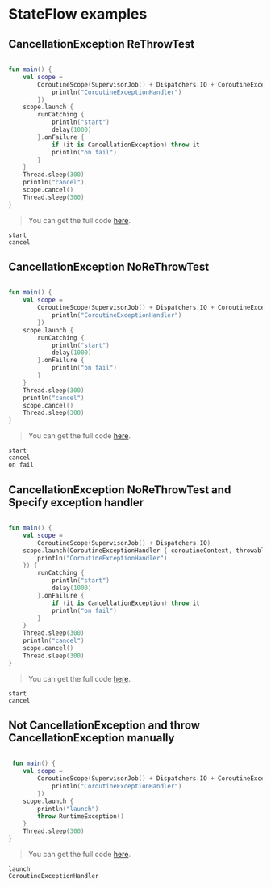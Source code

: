 # StateFlow examples

<!--- INCLUDE .*
import kotlinx.coroutines.flow.*
import kotlinx.coroutines.*
import kotlinx.coroutines.test.*
import kotlin.coroutines.cancellation.CancellationException
-->

<!--- TEST_NAME CoroutineExceptionHandlerTest -->

## CancellationException ReThrowTest

```kotlin

fun main() {
    val scope =
        CoroutineScope(SupervisorJob() + Dispatchers.IO + CoroutineExceptionHandler { coroutineContext, throwable ->
            println("CoroutineExceptionHandler")
        })
    scope.launch {
        runCatching {
            println("start")
            delay(1000)
        }.onFailure {
            if (it is CancellationException) throw it
            println("on fail")
        }
    }
    Thread.sleep(300)
    println("cancel")
    scope.cancel()
    Thread.sleep(300)
}
```

> You can get the full code [here](../src/test/java/samples/example-coroutines-01.kt).

```text
start
cancel
```

<!--- TEST -->


## CancellationException NoReThrowTest

```kotlin

fun main() {
    val scope =
        CoroutineScope(SupervisorJob() + Dispatchers.IO + CoroutineExceptionHandler { coroutineContext, throwable ->
            println("CoroutineExceptionHandler")
        })
    scope.launch {
        runCatching {
            println("start")
            delay(1000)
        }.onFailure {
            println("on fail")
        }
    }
    Thread.sleep(300)
    println("cancel")
    scope.cancel()
    Thread.sleep(300)
}
```

> You can get the full code [here](../src/test/java/samples/example-coroutines-02.kt).

```text
start
cancel
on fail
```

<!--- TEST -->


## CancellationException NoReThrowTest and Specify exception handler

```kotlin

fun main() {
    val scope =
        CoroutineScope(SupervisorJob() + Dispatchers.IO)
    scope.launch(CoroutineExceptionHandler { coroutineContext, throwable ->
        println("CoroutineExceptionHandler")
    }) {
        runCatching {
            println("start")
            delay(1000)
        }.onFailure {
            if (it is CancellationException) throw it
            println("on fail")
        }
    }
    Thread.sleep(300)
    println("cancel")
    scope.cancel()
    Thread.sleep(300)
}
```

> You can get the full code [here](../src/test/java/samples/example-coroutines-03.kt).

```text
start
cancel
```

<!--- TEST -->

## Not CancellationException and throw CancellationException manually

```kotlin

 fun main() {
    val scope =
        CoroutineScope(SupervisorJob() + Dispatchers.IO + CoroutineExceptionHandler { coroutineContext, throwable ->
            println("CoroutineExceptionHandler")
        })
    scope.launch {
        println("launch")
        throw RuntimeException()
    }
    Thread.sleep(300)
}
```

> You can get the full code [here](../src/test/java/samples/example-coroutines-04.kt).

```text
launch
CoroutineExceptionHandler
```

<!--- TEST -->
